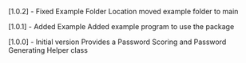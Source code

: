 [1.0.2] - Fixed Example Folder Location
moved example folder to main

[1.0.1] - Added Example
Added example program to use the package

[1.0.0] - Initial version
Provides a Password Scoring and Password Generating Helper class